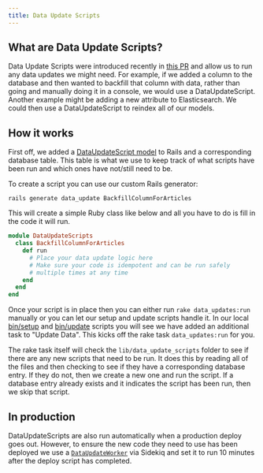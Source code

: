 ```yaml
---
title: Data Update Scripts
---
```


## What are Data Update Scripts?

Data Update Scripts were introduced recently in
[this PR](https://github.com/thepracticaldev/dev.to/pull/6025) and allow us to
run any data updates we might need. For example, if we added a column to the
database and then wanted to backfill that column with data, rather than going
and manually doing it in a console, we would use a DataUpdateScript. Another
example might be adding a new attribute to Elasticsearch. We could then use a
DataUpdateScript to reindex all of our models.

## How it works

First off, we added a
[DataUpdateScript model](https://github.com/thepracticaldev/dev.to/blob/master/app/models/data_update_script.rb)
to Rails and a corresponding database table. This table is what we use to keep
track of what scripts have been run and which ones have not/still need to be.

To create a script you can use our custom Rails generator:

```
rails generate data_update BackfillColumnForArticles
```

This will create a simple Ruby class like below and all you have to do is fill
in the code it will run.

```ruby
module DataUpdateScripts
  class BackfillColumnForArticles
    def run
      # Place your data update logic here
      # Make sure your code is idempotent and can be run safely
      # multiple times at any time
    end
  end
end
```

Once your script is in place then you can either run `rake data_updates:run`
manually or you can let our setup and update scripts handle it. In our local
[bin/setup](https://github.com/thepracticaldev/dev.to/blob/master/bin/setup#L36)
and
[bin/update](https://github.com/thepracticaldev/dev.to/blob/master/bin/update#L26)
scripts you will see we have added an additional task to "Update Data". This
kicks off the rake task `data_updates:run` for you.

The rake task itself will check the `lib/data_update_scripts` folder to see if
there are any new scripts that need to be run. It does this by reading all of
the files and then checking to see if they have a corresponding database entry.
If they do not, then we create a new one and run the script. If a database entry
already exists and it indicates the script has been run, then we skip that
script.

## In production

DataUpdateScripts are also run automatically when a production deploy goes out.
However, to ensure the new code they need to use has been deployed we use a
[`DataUpdateWorker`](https://github.com/thepracticaldev/dev.to/blob/master/app/workers/data_update_worker.rb)
via Sidekiq and set it to run 10 minutes after the deploy script has completed.
